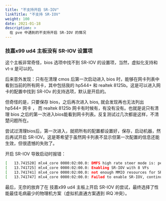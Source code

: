 ```yaml
---
title: "不支持开启 SR-IOV"
linkTitle: "不支持 SR-IOV"
weight: 100
date: 2021-01-18
description: >
  在 pve 中遇到的不支持开启 SR-IOV 的情况
---
```


### 技嘉x99 ud4 主板没有 SR-IOV 设置项

这个主板非常奇怪，bios 选项中找不到 SR-IOV 的设置项，当然，虚拟化支持和 vt-x 是可以的。

后来意外发现：只有在清理 cmos 后第一次启动进入 bios 时，能够在网卡列表中看到当前的所有网卡，其中包括我的 hp544+ 和 realtek 8125b。这是可以进入网卡的配置中找到 SR-IOv 的支持选项，默认是开启的。

但奇怪的是，只要保存 bios，之后再次进入 bios, 就会发现再也无法列出 hp544+  网卡 ， 而 realtek 8125b 网卡有时候有，有没有没有。也就是说只有清理 bios 之后的第一次进入bios能看到网卡列表。反复测试过几次都是这样，不清楚问题所在。

尝试过清理bios后，第一次进入，就把所有的配置都设置好，保存，启动机器，然后再试开启 SR-IOV。这是寄希望于虽然网卡列表不显示但第一次配置的信息还能生效，但很遗憾的失败了。

开启 SR-IOV 导致启动时报错：

```bash
[   13.741520] mlx4_core 0000:02:00.0: DMFS high rate steer mode is: performance optimized for limited rule configuration (static)
[   13.741725] mlx4_core 0000:02:00.0: Enabling SR-IOV with 8 VFs
[   13.741741] mlx4_core 0000:02:00.0: not enough MMIO resources for SR-IOV
[   13.741747] mlx4_core 0000:02:00.0: Failed to enable SR-IOV, continuing without SR-IOV (err = -12)
```

最后，无奈的放弃了在 技嘉x99 ud4 主板上开启  SR-IOV 的尝试，最终选择了性能最佳毛病最少的物理机方案（虚拟机直通方案遇到 IRQ 冲突）。

